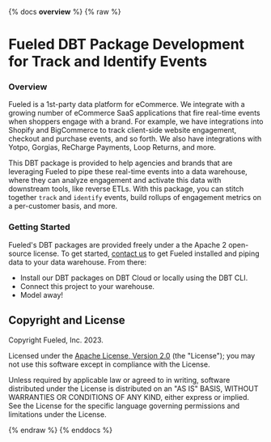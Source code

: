{% docs __overview__ %}
{% raw %}

# Fueled DBT Package Development for Track and Identify Events

### Overview

Fueled is a 1st-party data platform for eCommerce. We integrate with a growing number of eCommerce SaaS applications that fire real-time
events when shoppers engage with a brand. For example, we have integrations into Shopify and BigCommerce to track client-side website engagement,
checkout and purchase events, and so forth. We also have integrations with Yotpo, Gorgias, ReCharge Payments, Loop Returns, and more.

This DBT package is provided to help agencies and brands that are leveraging Fueled to pipe these real-time events into a data warehouse, where they
can analyze engagement and activate this data with downstream tools, like reverse ETLs. With this package, you can stitch together `track` and `identify`
events, build rollups of engagement metrics on a per-customer basis, and more.

### Getting Started

Fueled's DBT packages are provided freely under a the Apache 2 open-source license. To get started, [contact us](https://fueled.io/sign-up) to get
Fueled installed and piping data to your data warehouse. From there:

- Install our DBT packages on DBT Cloud or locally using the DBT CLI.
- Connect this project to your warehouse.
- Model away!

## Copyright and License

Copyright Fueled, Inc. 2023.

Licensed under the [Apache License, Version 2.0][license] (the "License");
you may not use this software except in compliance with the License.

Unless required by applicable law or agreed to in writing, software
distributed under the License is distributed on an "AS IS" BASIS,
WITHOUT WARRANTIES OR CONDITIONS OF ANY KIND, either express or implied.
See the License for the specific language governing permissions and
limitations under the License.

[license]: http://www.apache.org/licenses/LICENSE-2.0


{% endraw %}
{% enddocs %}
